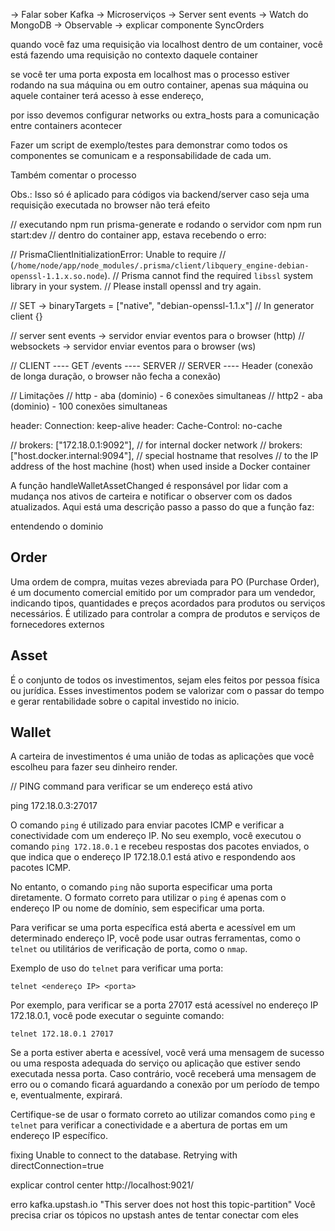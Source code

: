-> Falar sober Kafka
-> Microserviços
-> Server sent events
-> Watch do MongoDB
-> Observable
-> explicar componente SyncOrders

quando você faz uma requisição via localhost dentro de um container,
você está fazendo uma requisição no contexto daquele container

se você ter uma porta exposta em localhost mas o processo estiver
rodando na sua máquina ou em outro container, apenas sua máquina 
ou aquele container terá acesso à esse endereço,

por isso devemos configurar networks ou extra_hosts para a comunicação
entre containers acontecer

Fazer um script de exemplo/testes para demonstrar como todos os componentes se comunicam e a responsabilidade de cada um.

Também comentar o processo


Obs.: Isso só é aplicado para códigos via backend/server caso seja uma requisição 
executada no browser não terá efeito

// executando npm run prisma-generate e rodando o servidor com npm run start:dev 
// dentro do container app, estava recebendo o erro:

// PrismaClientInitializationError: Unable to require
// (`/home/node/app/node_modules/.prisma/client/libquery_engine-debian-openssl-1.1.x.so.node`).
// Prisma cannot find the required `libssl` system library in your system. 
// Please install openssl and try again.

<!-- talvez seja necessario excluir a diretório dist -->

// SET -> binaryTargets = ["native", "debian-openssl-1.1.x"]
// In generator client {}

// server sent events -> servidor enviar eventos para o browser (http)
// websockets -> servidor enviar eventos para o browser (ws)

// CLIENT ---- GET /events ---- SERVER
// SERVER ---- Header (conexão de longa duração, o browser não fecha a conexão)

// Limitações
// http - aba (dominio) -  6 conexões simultaneas
// http2 - aba (dominio) -  100 conexões simultaneas

header: Connection: keep-alive
header: Cache-Control: no-cache


// brokers: ["172.18.0.1:9092"], // for internal docker network
// brokers: ["host.docker.internal:9094"], // special hostname that resolves
// to the IP address of the host machine (host) when used inside a Docker container

A função handleWalletAssetChanged é responsável por lidar com a mudança nos ativos de carteira e notificar o observer com os dados atualizados. Aqui está uma descrição passo a passo do que a função faz:

entendendo o dominio 

## Order

Uma ordem de compra, muitas vezes abreviada para PO (Purchase Order), é um documento comercial emitido por um comprador para um vendedor, indicando tipos, quantidades e preços acordados para produtos ou serviços necessários. É utilizado para controlar a compra de produtos e serviços de fornecedores externos

## Asset

É o conjunto de todos os investimentos, sejam eles feitos por pessoa física ou jurídica. Esses investimentos podem se valorizar com o passar do tempo e gerar rentabilidade sobre o capital investido no inicio.

## Wallet

A carteira de investimentos é uma união de todas as aplicações que você escolheu para fazer seu dinheiro render. 



// PING command para verificar se um endereço está ativo

 ping 172.18.0.3:27017

 O comando `ping` é utilizado para enviar pacotes ICMP e verificar a conectividade com um endereço IP. No seu exemplo, você executou o comando `ping 172.18.0.1` e recebeu respostas dos pacotes enviados, o que indica que o endereço IP 172.18.0.1 está ativo e respondendo aos pacotes ICMP.

No entanto, o comando `ping` não suporta especificar uma porta diretamente. O formato correto para utilizar o `ping` é apenas com o endereço IP ou nome de domínio, sem especificar uma porta.

Para verificar se uma porta específica está aberta e acessível em um determinado endereço IP, você pode usar outras ferramentas, como o `telnet` ou utilitários de verificação de porta, como o `nmap`.

Exemplo de uso do `telnet` para verificar uma porta:

```shell
telnet <endereço IP> <porta>
```

Por exemplo, para verificar se a porta 27017 está acessível no endereço IP 172.18.0.1, você pode executar o seguinte comando:

```shell
telnet 172.18.0.1 27017
```

Se a porta estiver aberta e acessível, você verá uma mensagem de sucesso ou uma resposta adequada do serviço ou aplicação que estiver sendo executada nessa porta. Caso contrário, você receberá uma mensagem de erro ou o comando ficará aguardando a conexão por um período de tempo e, eventualmente, expirará.

Certifique-se de usar o formato correto ao utilizar comandos como `ping` e `telnet` para verificar a conectividade e a abertura de portas em um endereço IP específico.

fixing Unable to connect to the database. Retrying
with directConnection=true

explicar control center http://localhost:9021/

erro kafka.upstash.io "This server does not host this topic-partition"
Você precisa criar os tópicos no upstash antes de tentar conectar com eles